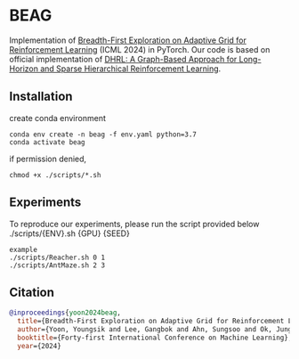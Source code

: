 # BEAG
Implementation of [Breadth-First Exploration on Adaptive Grid for Reinforcement Learning](https://openreview.net/forum?id=59MYoLghyk) (ICML 2024) in PyTorch.
Our code is based on official implementation of [DHRL: A Graph-Based Approach for Long-Horizon and Sparse Hierarchical Reinforcement Learning](https://github.com/jayLEE0301/dhrl_official).

## Installation 
create conda environment
```
conda env create -n beag -f env.yaml python=3.7
conda activate beag
```
if permission denied,
```
chmod +x ./scripts/*.sh
```

## Experiments
To reproduce our experiments, please run the script provided below\
./scripts/{ENV}.sh {GPU} {SEED}
```
example
./scripts/Reacher.sh 0 1
./scripts/AntMaze.sh 2 3
```

## Citation
```bibtex
@inproceedings{yoon2024beag,
  title={Breadth-First Exploration on Adaptive Grid for Reinforcement Learning},
  author={Yoon, Youngsik and Lee, Gangbok and Ahn, Sungsoo and Ok, Jungseul},
  booktitle={Forty-first International Conference on Machine Learning},
  year={2024}
```